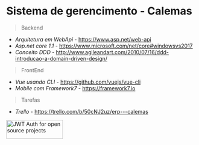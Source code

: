 # Sistema de gerencimento - Calemas

> Backend
- _Arquitetura em WebApi_ - https://www.asp.net/web-api
- _Asp.net core 1.1_ - https://www.microsoft.com/net/core#windowsvs2017
- _Conceito DDD_ - http://www.agileandart.com/2010/07/16/ddd-introducao-a-domain-driven-design/

> FrontEnd
- _Vue usando CLI_ - https://github.com/vuejs/vue-cli
- _Mobile com Framework7_ - https://framework7.io

> Tarefas
- _Trello_ - https://trello.com/b/50cNJ2uz/erp---calemas

<a width="150" height="50" href="https://auth0.com/?utm_source=oss&utm_medium=gp&utm_campaign=oss" target="_blank" alt="Single Sign On & Token Based Authentication - Auth0"><img width="150" height="50" alt="JWT Auth for open source projects" src="https://cdn.auth0.com/oss/badges/a0-badge-light.png"/></a>
